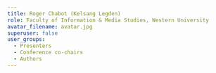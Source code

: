 ```yaml
---
title: Roger Chabot (Kelsang Legden)
role: Faculty of Information & Media Studies, Western University
avatar_filename: avatar.jpg
superuser: false
user_groups:
  - Presenters
  - Conference co-chairs
  - Authors
---
```

